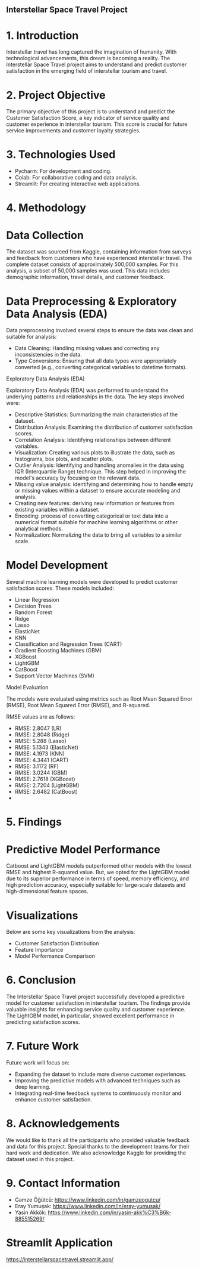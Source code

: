 ## Interstellar Space Travel Project   
# 1. Introduction  
  
Interstellar travel has long captured the imagination of humanity. With technological advancements, this dream is becoming a reality. The Interstellar Space Travel project aims to understand and predict customer satisfaction in the emerging field of interstellar tourism and travel.  
# 2. Project Objective  
  
The primary objective of this project is to understand and predict the Customer Satisfaction Score, a key indicator of service quality and customer experience in interstellar tourism. This score is crucial for future service improvements and customer loyalty strategies.  
# 3. Technologies Used  
  
   - Pycharm: For development and coding.  
   - Colab: For collaborative coding and data analysis.  
   - Streamlit: For creating interactive web applications.  
  
# 4. Methodology  
# Data Collection  
  
The dataset was sourced from Kaggle, containing information from surveys and feedback from customers who have experienced interstellar travel. The complete dataset consists of approximately 500,000 samples. For this analysis, a subset of 50,000 samples was used. This data includes demographic information, travel details, and customer feedback.
# Data Preprocessing & Exploratory Data Analysis (EDA)  
Data preprocessing involved several steps to ensure the data was clean and suitable for analysis:
   - Data Cleaning: Handling missing values and correcting any inconsistencies in the data.
   - Type Conversions: Ensuring that all data types were appropriately converted (e.g., converting categorical variables to datetime formats).

Exploratory Data Analysis (EDA)

Exploratory Data Analysis (EDA) was performed to understand the underlying patterns and relationships in the data. The key steps involved were:  
   - Descriptive Statistics: Summarizing the main characteristics of the dataset.  
   - Distribution Analysis: Examining the distribution of customer satisfaction scores.  
   - Correlation Analysis: Identifying relationships between different variables.  
   - Visualization: Creating various plots to illustrate the data, such as histograms, box plots, and scatter plots.  
   - Outlier Analysis: Identifying and handling anomalies in the data using IQR (Interquartile Range) technique. This step helped in improving the model's accuracy by focusing on the relevant data.  
   - Missing value analysis: identifying and determining how to handle empty or missing values within a dataset to ensure accurate modeling and analysis.  
   - Creating new features: deriving new information or features from existing variables within a dataset.  
   - Encoding: process of converting categorical or text data into a numerical format suitable for machine learning algorithms or other analytical methods.  
   - Normalization: Normalizing the data to bring all variables to a similar scale.  

# Model Development  
    
Several machine learning models were developed to predict customer satisfaction scores. These models included:    
    
  - Linear Regression  
  - Decision Trees  
  - Random Forest  
  - Ridge  
  - Lasso  
  - ElasticNet  
  - KNN  
  - Classification and Regression Trees (CART)  
  - Gradient Boosting Machines (GBM)  
  - XGBoost  
  - LightGBM  
  - CatBoost  
  - Support Vector Machines (SVM)  
  
Model Evaluation
  
The models were evaluated using metrics such as Root Mean Squared Error (RMSE), Root Mean Squared Error (RMSE), and R-squared. 

RMSE values are as follows:  
- RMSE: 2.8047 (LR) 
- RMSE: 2.8048 (Ridge) 
- RMSE: 5.288 (Lasso) 
- RMSE: 5.1343 (ElasticNet) 
- RMSE: 4.1973 (KNN) 
- RMSE: 4.3441 (CART) 
- RMSE: 3.1172 (RF) 
- RMSE: 3.0244 (GBM) 
- RMSE: 2.7618 (XGBoost) 
- RMSE: 2.7204 (LightGBM) 
- RMSE: 2.6482 (CatBoost)
- 
# 5. Findings  
# Predictive Model Performance

Catboost and LightGBM models outperformed other models with the lowest RMSE and highest R-squared value. But, we opted for the LightGBM model due to its superior performance in terms of speed, memory efficiency, and high prediction accuracy, especially suitable for large-scale datasets and high-dimensional feature spaces.
  
# Visualizations
  
Below are some key visualizations from the analysis:  
  - Customer Satisfaction Distribution  
  - Feature Importance  
  - Model Performance Comparison  
 
# 6. Conclusion

The Interstellar Space Travel project successfully developed a predictive model for customer satisfaction in interstellar tourism. The findings provide valuable insights for enhancing service quality and customer experience. The LightGBM model, in particular, showed excellent performance in predicting satisfaction scores.
# 7. Future Work

Future work will focus on:

  - Expanding the dataset to include more diverse customer experiences.  
  - Improving the predictive models with advanced techniques such as deep learning.  
  - Integrating real-time feedback systems to continuously monitor and enhance customer satisfaction.  

# 8. Acknowledgements

We would like to thank all the participants who provided valuable feedback and data for this project. Special thanks to the development teams for their hard work and dedication. We also acknowledge Kaggle for providing the dataset used in this project.
# 9. Contact Information
  
- Gamze Öğütcü: https://www.linkedin.com/in/gamzeogutcu/  
- Eray Yumuşak: https://www.linkedin.com/in/eray-yumusak/  
- Yasin Akkök: https://www.linkedin.com/in/yasin-akk%C3%B6k-885515269/  

# Streamlit Application  
https://interstellarspacetravel.streamlit.app/
